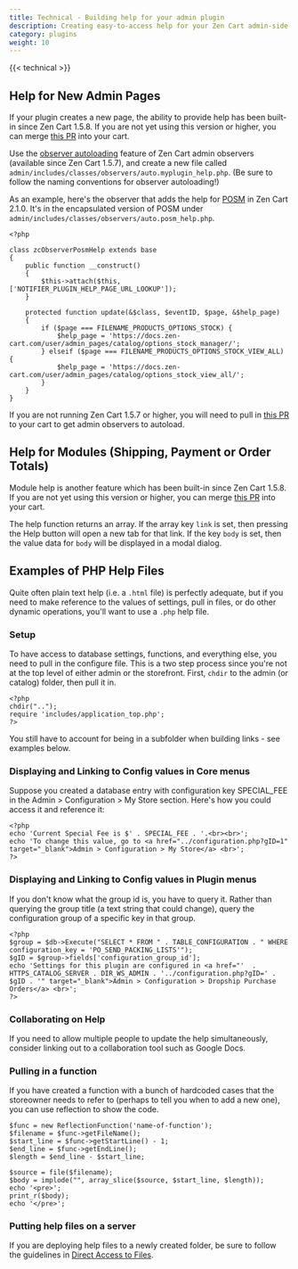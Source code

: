 ```yaml
---
title: Technical - Building help for your admin plugin 
description: Creating easy-to-access help for your Zen Cart admin-side modification
category: plugins
weight: 10
---
```


{{< technical >}}

## Help for New Admin Pages 

If your plugin creates a new page, the ability to provide help has been built-in since Zen Cart 1.5.8.  If you are not yet using this version or higher, you can merge [this PR](https://github.com/zencart/zencart/pull/4243/commits/ea92e4a950ba0c373ec081a3472d16f5030a70c1) into your cart. 

Use the [observer autoloading](https://docs.zen-cart.com/dev/code/notifiers/#auto-loaded-observers) feature of Zen Cart admin observers (available since Zen Cart 1.5.7), and create a new file called `admin/includes/classes/observers/auto.myplugin_help.php`.  (Be sure to follow the naming conventions for observer autoloading!)

As an example, here's the observer that adds the help for [POSM](/user/running/posm/) in Zen Cart 2.1.0.  It's in the encapsulated version of POSM under `admin/includes/classes/observers/auto.posm_help.php`.

```
<?php

class zcObserverPosmHelp extends base
{
    public function __construct()
    {
        $this->attach($this, ['NOTIFIER_PLUGIN_HELP_PAGE_URL_LOOKUP']);
    }

    protected function update(&$class, $eventID, $page, &$help_page)
    {
        if ($page === FILENAME_PRODUCTS_OPTIONS_STOCK) {
            $help_page = 'https://docs.zen-cart.com/user/admin_pages/catalog/options_stock_manager/'; 
        } elseif ($page === FILENAME_PRODUCTS_OPTIONS_STOCK_VIEW_ALL) {
            $help_page = 'https://docs.zen-cart.com/user/admin_pages/catalog/options_stock_view_all/'; 
        }
    }
}

```

If you are not running Zen Cart 1.5.7 or higher, you will need to pull in [this PR](https://github.com/zencart/zencart/commit/bc195baf258c11b73f29de41020e1c0505e4d462) to your cart to get admin observers to autoload. 

## Help for Modules (Shipping, Payment or Order Totals) 

Module help is another feature which has been built-in since Zen Cart 1.5.8.  If you are not yet using this version or higher, you can merge [this PR](https://github.com/zencart/zencart/commit/77d4434ed5469c2f65e79a890ac6a4cb4fe85ac4) into your cart. 

The help function returns an array. If the array key `link` is set, then pressing the Help button will open a new tab for that link.  If the key `body` is set, then the value data for `body` will be displayed in a modal dialog.

## Examples of PHP Help Files 

Quite often plain text help (i.e. a `.html` file) is perfectly adequate, but if you need to make reference to the values of settings, pull in files, or do other dynamic operations, you'll want to use a `.php` help file.

### Setup 
To have access to database settings, functions, and everything else, you need to pull in the configure file.  This is a two step process since you're not at the top level of either admin or the storefront.  First, `chdir` to the admin (or catalog) folder, then pull it in.

```
<?php 
chdir("..");
require 'includes/application_top.php';
?>
```

You still have to account for being in a subfolder when building links - see examples below. 

### Displaying and Linking to Config values in Core menus 

Suppose you created a database entry with configuration key SPECIAL_FEE in the Admin > Configuration > My Store section.  Here's how you could access it and reference it: 

```
<?php
echo 'Current Special Fee is $' . SPECIAL_FEE . '.<br><br>';
echo 'To change this value, go to <a href="../configuration.php?gID=1" target="_blank">Admin > Configuration > My Store</a> <br>';
?>
```

### Displaying and Linking to Config values in Plugin menus 

If you don't know what the group id is, you have to query it. 
Rather than querying the group title (a text string that could change), query the configuration group of a specific key in that group. 

```
<?php 
$group = $db->Execute("SELECT * FROM " . TABLE_CONFIGURATION . " WHERE configuration_key = 'PO_SEND_PACKING_LISTS'");
$gID = $group->fields['configuration_group_id'];
echo 'Settings for this plugin are configured in <a href="'  . HTTPS_CATALOG_SERVER . DIR_WS_ADMIN . '../configuration.php?gID=' . $gID . '" target="_blank">Admin > Configuration > Dropship Purchase Orders</a> <br>';
?>
```

### Collaborating on Help 

If you need to allow multiple people to update the help simultaneously, consider linking out to a collaboration tool such as Google Docs. 

### Pulling in a function 

If you have created a function with a bunch of hardcoded cases that the storeowner needs to refer to (perhaps to tell you when to add a new one), you can use reflection to show the code. 

```
$func = new ReflectionFunction('name-of-function');
$filename = $func->getFileName();
$start_line = $func->getStartLine() - 1;
$end_line = $func->getEndLine();
$length = $end_line - $start_line;

$source = file($filename);
$body = implode("", array_slice($source, $start_line, $length));
echo '<pre>';
print_r($body);
echo '</pre>';
```

### Putting help files on a server 

If you are deploying help files to a newly created folder, be sure to follow the guidelines in [Direct Access to Files](/user/customizing/add_pages/#direct-access-to-files). 

